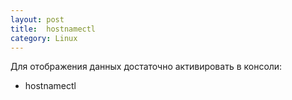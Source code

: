 ```yaml
---
layout: post
title:  hostnamectl
category: Linux
---
```


Для отображения данных достаточно активировать в консоли:

- hostnamectl